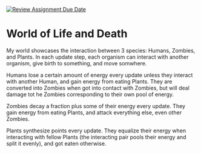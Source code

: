 [![Review Assignment Due Date](https://classroom.github.com/assets/deadline-readme-button-22041afd0340ce965d47ae6ef1cefeee28c7c493a6346c4f15d667ab976d596c.svg)](https://classroom.github.com/a/-GCLf3vW)

# World of Life and Death

My world showcases the interaction between 3 species: Humans, Zombies, and Plants. In each update step, each organism can interact with another organism, give birth to something, and move somwhere.

Humans lose a certain amount of energy every update unless they interact with another Human, and gain energy from eating Plants. They are converted into Zombies when got into contact with Zombies, but will deal damage tot he Zombies corresponding to their own pool of energy.

Zombies decay a fraction plus some of their energy every update. They gain energy from eating Plants, and attack everything else, even other Zombies.

Plants synthesize points every update. They equalize their energy when interacting with fellow Plants (the interacting pair pools their energy and split it evenly), and got eaten otherwise.